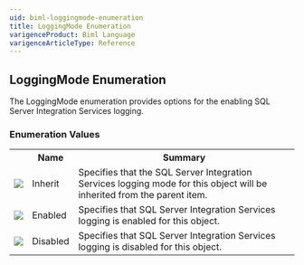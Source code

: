 ```yaml
---
uid: biml-loggingmode-enumeration
title: LoggingMode Enumeration
varigenceProduct: Biml Language
varigenceArticleType: Reference
---
```


## LoggingMode Enumeration<div class="LanguageSummary"><div class ="SummaryItem">The LoggingMode enumeration provides options for the enabling SQL Server Integration Services logging.</div></div><div class="EnumValueGroup">### Enumeration Values<table id="EnumValue" class="MemberList"><tbody><tr><th class="MemberTypeIconColumnHeader">&nbsp;</th><th class="MemberNameColumnHeader">Name</th><th class="MemberSummaryColumnHeader">Summary</th></tr><tr class="cd0"><td align="center" class="MemberTypeIcon"><img src="enumValue.png"></img></td><td class="MemberName">Inherit</td><td class="MemberSummary"><div class ="SummaryItem">Specifies that the SQL Server Integration Services logging mode for this object will be inherited from the parent item.</div></td></tr><tr class="cd1"><td align="center" class="MemberTypeIcon"><img src="enumValue.png"></img></td><td class="MemberName">Enabled</td><td class="MemberSummary"><div class ="SummaryItem">Specifies that SQL Server Integration Services logging is enabled for this object.</div></td></tr><tr class="cd0"><td align="center" class="MemberTypeIcon"><img src="enumValue.png"></img></td><td class="MemberName">Disabled</td><td class="MemberSummary"><div class ="SummaryItem">Specifies that SQL Server Integration Services logging is disabled for this object.</div></td></tr></tbody></table></div>